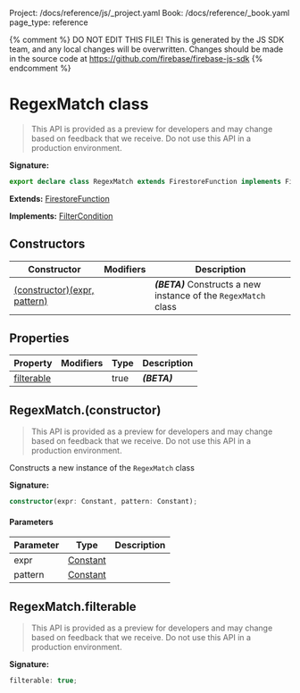 Project: /docs/reference/js/_project.yaml
Book: /docs/reference/_book.yaml
page_type: reference

{% comment %}
DO NOT EDIT THIS FILE!
This is generated by the JS SDK team, and any local changes will be
overwritten. Changes should be made in the source code at
https://github.com/firebase/firebase-js-sdk
{% endcomment %}

# RegexMatch class
> This API is provided as a preview for developers and may change based on feedback that we receive. Do not use this API in a production environment.
> 


<b>Signature:</b>

```typescript
export declare class RegexMatch extends FirestoreFunction implements FilterCondition 
```
<b>Extends:</b> [FirestoreFunction](./firestore_lite.firestorefunction.md#firestorefunction_class)

<b>Implements:</b> [FilterCondition](./firestore_lite.filtercondition.md#filtercondition_interface)

## Constructors

|  Constructor | Modifiers | Description |
|  --- | --- | --- |
|  [(constructor)(expr, pattern)](./firestore_lite.regexmatch.md#regexmatchconstructor) |  | <b><i>(BETA)</i></b> Constructs a new instance of the <code>RegexMatch</code> class |

## Properties

|  Property | Modifiers | Type | Description |
|  --- | --- | --- | --- |
|  [filterable](./firestore_lite.regexmatch.md#regexmatchfilterable) |  | true | <b><i>(BETA)</i></b> |

## RegexMatch.(constructor)

> This API is provided as a preview for developers and may change based on feedback that we receive. Do not use this API in a production environment.
> 

Constructs a new instance of the `RegexMatch` class

<b>Signature:</b>

```typescript
constructor(expr: Constant, pattern: Constant);
```

#### Parameters

|  Parameter | Type | Description |
|  --- | --- | --- |
|  expr | [Constant](./firestore_lite.constant.md#constant_class) |  |
|  pattern | [Constant](./firestore_lite.constant.md#constant_class) |  |

## RegexMatch.filterable

> This API is provided as a preview for developers and may change based on feedback that we receive. Do not use this API in a production environment.
> 

<b>Signature:</b>

```typescript
filterable: true;
```
